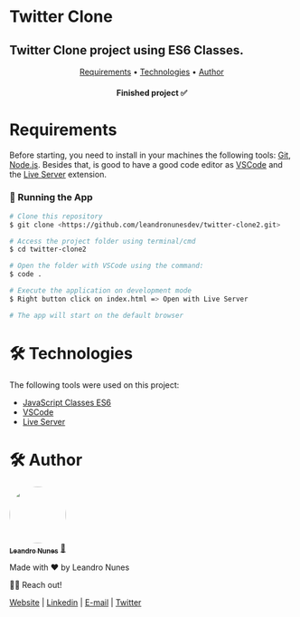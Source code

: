 # Twitter Clone

## Twitter Clone project using ES6 Classes.

<p align="center">
 <a href="#requirements">Requirements</a> •
 <a href="#technologies">Technologies</a> • 
 <a href="#author">Author</a>
</p>

<h4 align="center"> 
	Finished project ✅
</h4>

<h1 id="requirements">Requirements</h1>

Before starting, you need to install in your machines the following tools:
[Git](https://git-scm.com), [Node.js](https://nodejs.org/en/).
Besides that, is good to have a good code editor as [VSCode](https://code.visualstudio.com/) and the [Live Server](https://marketplace.visualstudio.com/items?itemName=ritwickdey.LiveServer) extension.

### 🎲 Running the App

```bash
# Clone this repository
$ git clone <https://github.com/leandronunesdev/twitter-clone2.git>

# Access the project folder using terminal/cmd
$ cd twitter-clone2

# Open the folder with VSCode using the command:
$ code .

# Execute the application on development mode
$ Right button click on index.html => Open with Live Server

# The app will start on the default browser
```

<h1 id="technologies">🛠 Technologies</h1>

The following tools were used on this project:

- [JavaScript Classes ES6](https://www.javascript.com/)
- [VSCode](https://code.visualstudio.com/)
- [Live Server](https://marketplace.visualstudio.com/items?itemName=ritwickdey.LiveServer)

<h1 id="author">🛠 Author</h1>

<a href="https://github.com/leandronunesdev">
 <img style="border-radius: 50%;" src="https://avatars.githubusercontent.com/u/60386045?s=460&u=b81d71f87ddbf5a2da61abf86227ede788de7d32&v=4" width="100px;" alt=""/>
 <br />
 <sub><b>Leandro Nunes</b></sub></a> <a href="https://github.com/leandronunesdev" title="Leandro">🚀</a>

Made with ❤️ by Leandro Nunes

👋🏽 Reach out!

<a href="https://leandronunes.dev/">Website<a> |
<a href="https://www.linkedin.com/in/nunesprofissional/">Linkedin<a> |
<a href="mailto:https://www.linkedin.com/in/nunesprofissional/">E-mail<a> |
<a href="https://twitter.com/leandro_nunes">Twitter<a>
